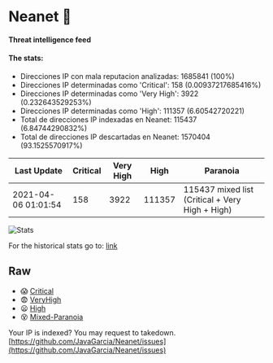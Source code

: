 # Neanet :hocho:
#### Threat intelligence feed
#### The stats:

- Direcciones IP con mala reputacion analizadas: 1685841 (100%)
- Direcciones IP determinadas como 'Critical':  158 (0.00937217685416%)
- Direcciones IP determinadas como 'Very High':  3922 (0.232643529253%)
- Direcciones IP determinadas como 'High':  111357 (6.60542720221)
- Total de direcciones IP indexadas en Neanet:  115437 (6.84744290832%)
- Total de direcciones IP descartadas en Neanet:  1570404 (93.1525570917%)

| Last Update | Critical | Very High | High | Paranoia |
| --- | --- | --- | --- | --- |
| 2021-04-06 01:01:54 | 158 | 3922 | 111357 | 115437 mixed list (Critical + Very High + High)|

![Stats](https://docs.google.com/spreadsheets/d/e/2PACX-1vSnaNMIXVabIpDJjufMlzH7poXnshF3mgd8Is1g9ytUEzVsP5my4Trn8f-xkoLLQ38xpL3HtmUexLo6/pubchart?oid=501124687&format=image)

For the historical stats go to: [link](/stats.csv)
## Raw
- :scream: [Critical](https://raw.githubusercontent.com/JavaGarcia/Neanet/master/blacklists/neanet_critical.txt)
- :fearful: [VeryHigh](https://raw.githubusercontent.com/JavaGarcia/Neanet/master/blacklists/neanet_veryHigh.txtt)
- :frowning: [High](https://raw.githubusercontent.com/JavaGarcia/Neanet/master/blacklists/neanet_high.txt)
- :dizzy_face: [Mixed-Paranoia](https://raw.githubusercontent.com/JavaGarcia/Neanet/master/blacklists/neanet_all.txt)


Your IP is indexed? You may request to takedown. [https://github.com/JavaGarcia/Neanet/issues](https://github.com/JavaGarcia/Neanet/issues)








































































































































































































































































































































































































































































































































































































































































































































































































































































































































































































































































































































































































































































































































































































































































































































































































































































































































































































































































































































































































































































































































































































































































































































































































































































































































































































































































































































































































































































































































































































































































































































































































































































































































































































































































































































































































































































































































































































































































































































































































































































































































































































































































































































































































































































































































































































































































































































































































































































































































































































































































































































































































































































































































































































































































































































































































